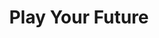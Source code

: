 ---
layout: post
title: Play Your Future
thumb-jpg: /images/work-aegon.jpg
thumb-mp4: /images/work-aegon.mp4
year: 2012
agency: Momkai
color: rgb(196, 195, 173)
role: Supporting Front End Developer
href: http://speeljetoekomst.nu
---